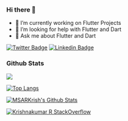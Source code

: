 ### Hi there 👋

- 🔭 I’m currently working on Flutter Projects
- 🤔 I’m looking for help with Flutter and Dart
- 💬 Ask me about Flutter and Dart

[![Twitter Badge](https://img.shields.io/badge/-@MSARKrish-1ca0f1?style=flat-square&labelColor=1ca0f1&logo=twitter&logoColor=white&link=https://twitter.com/MSARKrish)](https://twitter.com/MSARKrish)
[![Linkedin Badge](https://img.shields.io/badge/-Krishnakumar_Ramachandran-blue?style=flat-square&logo=Linkedin&logoColor=white&link=https://www.linkedin.com/in/krishnakumar-ramachandran-701925108)](https://www.linkedin.com/in/krishnakumar-ramachandran-701925108/)

### Github Stats

![](https://komarev.com/ghpvc/?username=msarkrish)

[![Top Langs](https://github-readme-stats.vercel.app/api/top-langs/?username=msarkrish&layout=compact&theme=default)](https://github.com/anuraghazra/github-readme-stats)

[![MSARKrish's Github Stats](https://github-readme-stats.vercel.app/api?username=msarkrish&count_private=true&theme=default&show_icons=true)](https://github.com/msarkrish)

[![Krishnakumar R StackOverflow](https://github-readme-stackoverflow.vercel.app/?userID=6263015)](https://stackoverflow.com/users/6263015/msarkrish)


<!--
**msarkrish/msarkrish** is a ✨ _special_ ✨ repository because its `README.md` (this file) appears on your GitHub profile.

Here are some ideas to get you started:

- 🔭 I’m currently working on ...
- 🌱 I’m currently learning ...
- 👯 I’m looking to collaborate on ...
- 🤔 I’m looking for help with ...
- 💬 Ask me about ...
- 📫 How to reach me: ...
- 😄 Pronouns: ...
- ⚡ Fun fact: ...
-->
